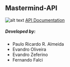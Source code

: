 ## Mastermind-API

[swagger_logo]: https://site-images.similarcdn.com/image?url=swagger.io&t=2&s=1&h=6766942510690631010 "Logo Title Text 2"

![alt text][swagger_logo] [API Documentation](https://mastermind-v1-withdocs.herokuapp.com/docs/)


##### Developed by:
* Paulo Ricardo R. Almeida
* Evandro Oliveira
* Evandro Zeferino
* Fernando Falci
